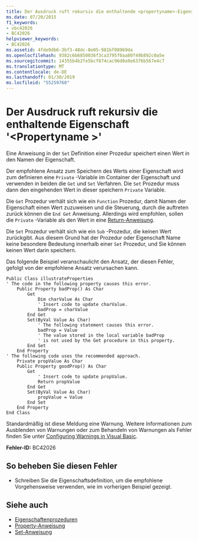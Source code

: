 ```yaml
---
title: Der Ausdruck ruft rekursiv die enthaltende <propertyname>-Eigenschaft auf.
ms.date: 07/20/2015
f1_keywords:
- vbc42026
- BC42026
helpviewer_keywords:
- BC42026
ms.assetid: 4fde9db6-3bf3-48dc-8e05-981bf08969da
ms.openlocfilehash: 9382c6b6850036f3ca3795f0aa80f49b892c0a5e
ms.sourcegitcommit: 14355b4b2fe5bcf874cac96d0a9e6376b567e4c7
ms.translationtype: MT
ms.contentlocale: de-DE
ms.lasthandoff: 01/30/2019
ms.locfileid: "55259760"
---
```

# <a name="expression-recursively-calls-the-containing-property-propertyname"></a>Der Ausdruck ruft rekursiv die enthaltende Eigenschaft '\<Propertyname >'
Eine Anweisung in der `Set` Definition einer Prozedur speichert einen Wert in den Namen der Eigenschaft.  
  
 Der empfohlene Ansatz zum Speichern des Werts einer Eigenschaft wird zum definieren eine `Private` -Variable im Container der Eigenschaft und verwenden in beiden die `Get` und `Set` Verfahren. Die `Set` Prozedur muss dann den eingehenden Wert in dieser speichern `Private` Variable.  
  
 Die `Get` Prozedur verhält sich wie ein `Function` Prozedur, damit Namen der Eigenschaft einen Wert zuzuweisen und die Steuerung, durch die auftreten zurück können die `End Get` Anweisung. Allerdings wird empfohlen, sollen die `Private` -Variable als den Wert in eine [Return-Anweisung](../../../visual-basic/language-reference/statements/return-statement.md).  
  
 Die `Set` Prozedur verhält sich wie ein `Sub` -Prozedur, die keinen Wert zurückgibt. Aus diesem Grund hat der Prozedur oder Eigenschaft Name keine besondere Bedeutung innerhalb einer `Set` Prozedur, und Sie können keinen Wert darin speichern.  
  
 Das folgende Beispiel veranschaulicht den Ansatz, der diesen Fehler, gefolgt von der empfohlene Ansatz verursachen kann.  
  
```  
Public Class illustrateProperties  
' The code in the following property causes this error.  
    Public Property badProp() As Char  
        Get  
            Dim charValue As Char  
            ' Insert code to update charValue.  
            badProp = charValue  
        End Get  
        Set(ByVal Value As Char)  
            ' The following statement causes this error.  
            badProp = Value  
            ' The value stored in the local variable badProp  
            ' is not used by the Get procedure in this property.  
        End Set  
    End Property  
' The following code uses the recommended approach.  
    Private propValue As Char  
    Public Property goodProp() As Char  
        Get  
            ' Insert code to update propValue.  
            Return propValue  
        End Get  
        Set(ByVal Value As Char)  
            propValue = Value  
        End Set  
    End Property  
End Class  
```  
  
 Standardmäßig ist diese Meldung eine Warnung. Weitere Informationen zum Ausblenden von Warnungen oder zum Behandeln von Warnungen als Fehler finden Sie unter [Configuring Warnings in Visual Basic](/visualstudio/ide/configuring-warnings-in-visual-basic).  
  
 **Fehler-ID:** BC42026  
  
## <a name="to-correct-this-error"></a>So beheben Sie diesen Fehler  
  
-   Schreiben Sie die Eigenschaftsdefinition, um die empfohlene Vorgehensweise verwenden, wie im vorherigen Beispiel gezeigt.  
  
## <a name="see-also"></a>Siehe auch
- [Eigenschaftenprozeduren](../../../visual-basic/programming-guide/language-features/procedures/property-procedures.md)
- [Property-Anweisung](../../../visual-basic/language-reference/statements/property-statement.md)
- [Set-Anweisung](../../../visual-basic/language-reference/statements/set-statement.md)
